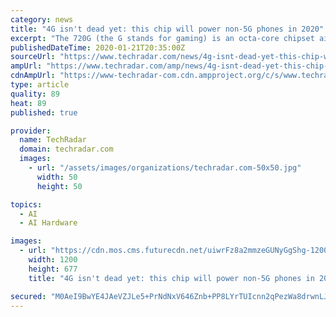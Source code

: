 ```yaml
---
category: news
title: "4G isn't dead yet: this chip will power non-5G phones in 2020"
excerpt: "The 720G (the G stands for gaming) is an octa-core chipset aimed at higher-end smartphones. Features include on-device AI (a privacy-focused priority for handsets from Samsung and others) and display resolution up to 2,520 x 1,080, along with 800Mbps top down speeds - still a respectable number, especially compared to the lower-band 5G networks."
publishedDateTime: 2020-01-21T20:35:00Z
sourceUrl: "https://www.techradar.com/news/4g-isnt-dead-yet-this-chip-will-power-non-5g-phones-in-2020"
ampUrl: "https://www.techradar.com/amp/news/4g-isnt-dead-yet-this-chip-will-power-non-5g-phones-in-2020"
cdnAmpUrl: "https://www-techradar-com.cdn.ampproject.org/c/s/www.techradar.com/amp/news/4g-isnt-dead-yet-this-chip-will-power-non-5g-phones-in-2020"
type: article
quality: 89
heat: 89
published: true

provider:
  name: TechRadar
  domain: techradar.com
  images:
    - url: "/assets/images/organizations/techradar.com-50x50.jpg"
      width: 50
      height: 50

topics:
  - AI
  - AI Hardware

images:
  - url: "https://cdn.mos.cms.futurecdn.net/uiwrFz8a2mmzeGUNyGgShg-1200-80.jpg"
    width: 1200
    height: 677
    title: "4G isn't dead yet: this chip will power non-5G phones in 2020"

secured: "M0AeI9BwYE4JAeVZJLe5+PrNdNxV646Znb+PP8LYrTUIcnn2qPezWa8drwnLJoXVi9IOrqHTaNw4Mp5Izbz8qTm+wlkob+C4br4jW9V4fJ1OIIZEjCyjQpL631FkQDBYbb7m/S+AfKfylFXXME57UqxSgAzUse5W88y8eDaNZrz01Cf+S/cGNIEsW3JOJHbjbz3JKZyKoLL+aXFvXy+dLAeVcTOS9CpTGQlpcM15N1eTJUWJ7NIH7tPFjTK8+kZG05nK35sHR2K7OpEE/6G3Wj0ZXUTYzsHnS5I5yOBuhy4=;lDx2+JPWgqGoMb/SnNT/cA=="
---
```



